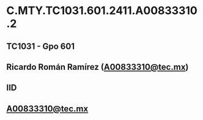 # C.MTY.TC1031.601.2411.A00833310.2

## TC1031 - Gpo 601
## Ricardo Román Ramírez (A00833310@tec.mx)
## IID
## A00833310@tec.mx
